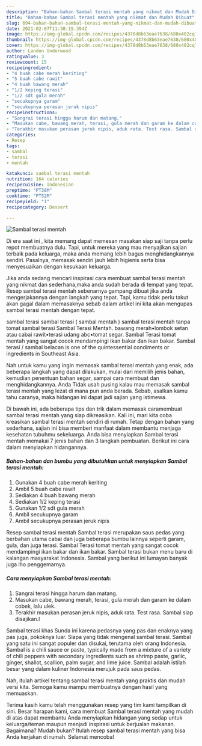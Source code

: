 ```yaml
---
description: "Bahan-bahan Sambal terasi mentah yang nikmat dan Mudah Dibuat"
title: "Bahan-bahan Sambal terasi mentah yang nikmat dan Mudah Dibuat"
slug: 694-bahan-bahan-sambal-terasi-mentah-yang-nikmat-dan-mudah-dibuat
date: 2021-02-07T11:38:19.394Z
image: https://img-global.cpcdn.com/recipes/4378d8b63eae7638/680x482cq70/sambal-terasi-mentah-foto-resep-utama.jpg
thumbnail: https://img-global.cpcdn.com/recipes/4378d8b63eae7638/680x482cq70/sambal-terasi-mentah-foto-resep-utama.jpg
cover: https://img-global.cpcdn.com/recipes/4378d8b63eae7638/680x482cq70/sambal-terasi-mentah-foto-resep-utama.jpg
author: Landon Underwood
ratingvalue: 3
reviewcount: 15
recipeingredient:
- "4 buah cabe merah keriting"
- "5 buah cabe rawit"
- "4 buah bawang merah"
- "1/2 keping terasi"
- "1/2 sdt gula merah"
- "secukupnya garam"
- "secukupnya perasan jeruk nipis"
recipeinstructions:
- "Sangrai terasi hingga harum dan matang."
- "Masukan cabe, bawang merah, terasi, gula merah dan garam ke dalam cobek, lalu ulek."
- "Terakhir masukan perasan jeruk nipis, aduk rata. Test rasa. Sambal siap disajikan.l"
categories:
- Resep
tags:
- sambal
- terasi
- mentah

katakunci: sambal terasi mentah 
nutrition: 164 calories
recipecuisine: Indonesian
preptime: "PT38M"
cooktime: "PT52M"
recipeyield: "1"
recipecategory: Dessert

---
```



![Sambal terasi mentah](https://img-global.cpcdn.com/recipes/4378d8b63eae7638/680x482cq70/sambal-terasi-mentah-foto-resep-utama.jpg)

Di era  saat ini , kita memang dapat memesan masakan siap saji tanpa perlu repot membuatnya dulu. Tapi, untuk mereka yang mau menyajikan sajian terbaik pada keluarga, maka anda memang lebih bagus menghidangkannya sendiri. Pasalnya, memasak sendiri jauh lebih higienis serta bisa menyesuaikan dengan kesukaan keluarga.

Jika anda sedang mencari inspirasi cara membuat sambal terasi mentah yang nikmat dan sederhana,maka anda sudah berada di tempat yang tepat. Resep sambal terasi mentah  sebenarnya gampang dibuat jika anda mengerjakannya dengan langkah yang tepat. Tapi, kamu tidak perlu takut akan gagal dalam memasaknya 
sebab dalam artikel ini kita akan mengupas sambal terasi mentah dengan tepat.  

sambal terasi sambal terasi ( sambal mentah ) sambal terasi mentah tanpa tomat sambal terasi Sambal Terasi Mentah. bawang merah•lombok setan atau cabai rawit•terasi udang abc•tomat segar. Sambal Terasi tomat mentah yang sangat cocok mendampingi ikan bakar dan ikan bakar. Sambal terasi / sambal belacan is one of the quintessential condiments or ingredients in Southeast Asia.

Nah untuk kamu yang ingin memasak sambal terasi mentah yang enak, ada beberapa langkah yang dapat dilakukan, mulai dari memilih jenis bahan, kemudian penentuan bahan segar, sampai cara membuat dan menghidangkannya. Anda Tidak usah pusing kalau mau memasak sambal terasi mentah yang lezat di mana pun anda berada. Sebab, asalkan kamu  tahu caranya, maka hidangan ini dapat jadi sajian yang istimewa.

Di bawah ini, ada beberapa tips dan trik dalam memasak caramembuat sambal terasi mentah yang siap dikreasikan. Kali ini, mari kita coba kreasikan sambal terasi mentah sendiri di rumah. Tetap dengan bahan yang sederhana, sajian ini bisa memberi manfaat dalam membantu menjaga kesehatan tubuhmu sekeluarga. Anda bisa menyiapkan Sambal terasi mentah memakai 7 jenis bahan dan 3 langkah pembuatan. Berikut ini cara dalam menyiapkan hidangannya.

<!--inarticleads1-->

##### Bahan-bahan dan bumbu yang dibutuhkan untuk menyiapkan Sambal terasi mentah:

1. Gunakan 4 buah cabe merah keriting
1. Ambil 5 buah cabe rawit
1. Sediakan 4 buah bawang merah
1. Sediakan 1/2 keping terasi
1. Gunakan 1/2 sdt gula merah
1. Ambil secukupnya garam
1. Ambil secukupnya perasan jeruk nipis


Resep sambal terasi mentah Sambal terasi merupakan saus pedas yang berbahan utama cabai dan juga beberapa bumbu lainnya seperti garam, gula, dan juga terasi. Sambal Terasi tomat mentah yang sangat cocok mendampingi ikan bakar dan ikan bakar. Sambal terasi bukan menu baru di kalangan masyarakat Indonesia. Sambal yang berikut ini lumayan banyak juga lho penggemarnya. 

<!--inarticleads2-->

##### Cara menyiapkan Sambal terasi mentah:

1. Sangrai terasi hingga harum dan matang.
1. Masukan cabe, bawang merah, terasi, gula merah dan garam ke dalam cobek, lalu ulek.
1. Terakhir masukan perasan jeruk nipis, aduk rata. Test rasa. Sambal siap disajikan.l


Sambal terasi khas Sunda ini karena pedasnya yang pas dan enaknya yang pas juga, pokoknya luar. Siapa yang tidak mengenal sambal terasi. Sambal yang satu ini sangat populer dan disukai, terutama oleh orang Indonesia. Sambal is a chili sauce or paste, typically made from a mixture of a variety of chili peppers with secondary ingredients such as shrimp paste, garlic, ginger, shallot, scallion, palm sugar, and lime juice. Sambal adalah istilah besar yang dalam kuliner Indonesia merujuk pada saus pedas. 

Nah, itulah artikel tentang  sambal terasi mentah  yang praktis dan mudah versi kita. Semoga kamu mampu membuatnya dengan hasil yang memuaskan. 

Terima kasih kamu telah menggunakan resep yang tim kami tampilkan di sini. Besar harapan kami, cara membuat  Sambal terasi mentah yang mudah di atas dapat membantu Anda menyiapkan hidangan yang sedap untuk keluarga/teman maupun menjadi inspirasi untuk berjualan makanan. Bagaimana? Mudah bukan? Itulah resep sambal terasi mentah yang bisa Anda kerjakan di rumah. Selamat mencoba!

